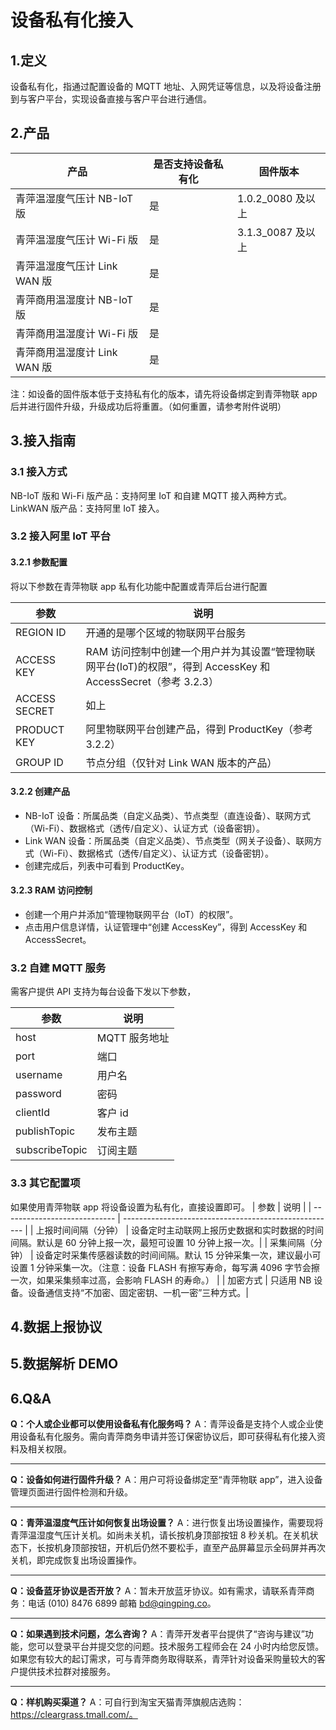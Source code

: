 # 设备私有化接入
## 1.定义
设备私有化，指通过配置设备的 MQTT 地址、入网凭证等信息，以及将设备注册到与客户平台，实现设备直接与客户平台进行通信。

## 2.产品

| 产品                          | 是否支持设备私有化      | 固件版本                         |
| ---------------------------- | -------------------- | ------------------------------- |
| 青萍温湿度气压计 NB-IoT 版      | 是                    | 1.0.2_0080 及以上                |
| 青萍温湿度气压计 Wi-Fi 版       | 是                    | 3.1.3_0087 及以上                |
| 青萍温湿度气压计 Link WAN 版    | 是                    |                                 |
| 青萍商用温湿度计 NB-IoT 版      | 是                    |                                 |
| 青萍商用温湿度计 Wi-Fi 版       | 是                    |                                 |
| 青萍商用温湿度计 Link WAN 版    | 是                    |                                 |

注：如设备的固件版本低于支持私有化的版本，请先将设备绑定到青萍物联 app 后并进行固件升级，升级成功后将重置。（如何重置，请参考附件说明）

## 3.接入指南

### 3.1 接入方式
NB-IoT 版和 Wi-Fi 版产品：支持阿里 IoT 和自建 MQTT 接入两种方式。
LinkWAN 版产品：支持阿里 IoT 接入。

### 3.2 接入阿里 IoT 平台

#### 3.2.1 参数配置
将以下参数在青萍物联 app 私有化功能中配置或青萍后台进行配置

| 参数                          | 说明                                                   |
| ---------------------------- | ----------------------------------------------------- |
| REGION ID                    | 开通的是哪个区域的物联网平台服务                           |
| ACCESS KEY                   | RAM 访问控制中创建一个用户并为其设置“管理物联网平台(IoT)的权限”，得到 AccessKey 和 AccessSecret（参考 3.2.3）        |
| ACCESS SECRET                | 如上                                                   |
| PRODUCT KEY                  | 阿里物联网平台创建产品，得到 ProductKey（参考 3.2.2）       |
| GROUP ID                     | 节点分组（仅针对 Link WAN 版本的产品）                     |

#### 3.2.2 创建产品
  - NB-IoT 设备：所属品类（自定义品类）、节点类型（直连设备）、联网方式（Wi-Fi）、数据格式（透传/自定义）、认证方式（设备密钥）。
  - Link WAN 设备：所属品类（自定义品类）、节点类型（网关子设备）、联网方式（Wi-Fi）、数据格式（透传/自定义）、认证方式（设备密钥）。
  - 创建完成后，列表中可看到 ProductKey。

#### 3.2.3 RAM 访问控制  
  - 创建一个用户并添加“管理物联网平台（IoT）的权限”。  
  - 点击用户信息详情，认证管理中“创建 AccessKey”，得到 AccessKey 和 AccessSecret。
  
### 3.2 自建 MQTT 服务
需客户提供 API 支持为每台设备下发以下参数，

| 参数                          | 说明                                                   |
| ---------------------------- | ----------------------------------------------------- |
| host                         | MQTT 服务地址                                           |
| port                         | 端口                                                   |
| username                     | 用户名                                                 |
| password                     | 密码                                                   |
| clientId                     | 客户 id                                                |
| publishTopic                 | 发布主题                                                |
| subscribeTopic               | 订阅主题                                                |


### 3.3 其它配置项
如果使用青萍物联 app 将设备设置为私有化，直接设置即可。
| 参数                          | 说明                                                   |
| ---------------------------- | ----------------------------------------------------- |
| 上报时间间隔（分钟）            | 设备定时主动联网上报历史数据和实时数据的时间间隔。默认是 60 分钟上报一次，最短可设置 10 分钟上报一次。|
| 采集间隔（分钟）                | 设备定时采集传感器读数的时间间隔。默认 15 分钟采集一次，建议最小可设置 1 分钟采集一次。（注意：设备 FLASH 有擦写寿命，每写满 4096 字节会擦一次，如果采集频率过高，会影响 FLASH 的寿命。）                                                   |
| 加密方式                      | 只适用 NB 设备。设备通信支持“不加密、固定密钥、一机一密”三种方式。|


## 4.数据上报协议

## 5.数据解析 DEMO

## 6.Q&A
  **Q：个人或企业都可以使用设备私有化服务吗？**
  A：青萍设备是支持个人或企业使用设备私有化服务。需向青萍商务申请并签订保密协议后，即可获得私有化接入资料及相关权限。

----

  **Q：设备如何进行固件升级？**
  A：用户可将设备绑定至“青萍物联 app”，进入设备管理页面进行固件检测和升级。

----

  **Q：青萍温湿度气压计如何恢复出场设置？**
  A：进行恢复出场设置操作，需要现将青萍温湿度气压计关机。如尚未关机，请长按机身顶部按钮 8 秒关机。在关机状态下，长按机身顶部按钮，开机后仍然不要松手，直至产品屏幕显示全码屏并再次关机，即完成恢复出场设置操作。

----

  **Q：设备蓝牙协议是否开放？**
  A：暂未开放蓝牙协议。如有需求，请联系青萍商务：电话 (010) 8476 6899   邮箱 bd@qingping.co。

----

  **Q：如果遇到技术问题，怎么咨询？**
  A：青萍开发者平台提供了“咨询与建议”功能，您可以登录平台并提交您的问题。技术服务工程师会在 24 小时内给您反馈。如果您有较大的起订需求，可与青萍商务取得联系，青萍针对设备采购量较大的客户提供技术拉群对接服务。

----
  **Q：样机购买渠道？**
  A：可自行到淘宝天猫青萍旗舰店选购：https://cleargrass.tmall.com/。
